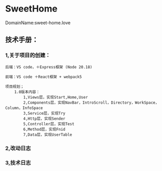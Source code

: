 # SweetHome
DomainName:sweet-home.love
## 技术手册：

### 1,关于项目的创建：
    后端：VS code，＋Express框架 (Node 20.18)

    前端：VS code ＋React框架 + webpack5

    项目规划；
        1.0版本内容：
            1,Views层，实现Start,Home,User
            2,Components层，实现NavBar，IntroScroll，Directory，WorkSpace，Column，InfoSpace
            3,Service层，实现Try
            4,Http层，实现Sender
            5,Controller层，实现Test
            6,Method层，实现Fnid
            7,Data层，实现UserTable
### 2,改动日志



### 3,技术日志
